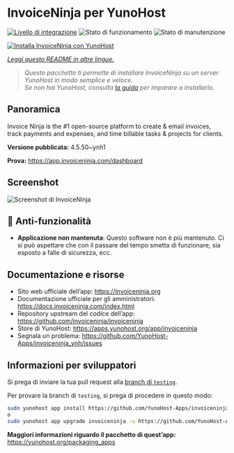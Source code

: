 <!--
N.B.: Questo README è stato automaticamente generato da <https://github.com/YunoHost/apps/tree/master/tools/readme_generator>
NON DEVE essere modificato manualmente.
-->

# InvoiceNinja per YunoHost

[![Livello di integrazione](https://dash.yunohost.org/integration/invoiceninja.svg)](https://dash.yunohost.org/appci/app/invoiceninja) ![Stato di funzionamento](https://ci-apps.yunohost.org/ci/badges/invoiceninja.status.svg) ![Stato di manutenzione](https://ci-apps.yunohost.org/ci/badges/invoiceninja.maintain.svg)

[![Installa InvoiceNinja con YunoHost](https://install-app.yunohost.org/install-with-yunohost.svg)](https://install-app.yunohost.org/?app=invoiceninja)

*[Leggi questo README in altre lingue.](./ALL_README.md)*

> *Questo pacchetto ti permette di installare InvoiceNinja su un server YunoHost in modo semplice e veloce.*  
> *Se non hai YunoHost, consulta [la guida](https://yunohost.org/install) per imparare a installarlo.*

## Panoramica

Invoice Ninja is the #1 open-source platform to create & email invoices, track payments and expenses, and time billable tasks & projects for clients.


**Versione pubblicata:** 4.5.50~ynh1

**Prova:** <https://app.invoiceninja.com/dashboard>

## Screenshot

![Screenshot di InvoiceNinja](./doc/screenshots/screenshot.png)

## :red_circle: Anti-funzionalità

- **Applicazione non mantenuta**: Questo software non è più mantenuto. Ci si può aspettare che con il passare del tempo smetta di funzionare, sia esposto a falle di sicurezza, ecc.

## Documentazione e risorse

- Sito web ufficiale dell’app: <https://invoiceninja.org>
- Documentazione ufficiale per gli amministratori: <https://docs.invoiceninja.com/index.html>
- Repository upstream del codice dell’app: <https://github.com/invoiceninja/invoiceninja>
- Store di YunoHost: <https://apps.yunohost.org/app/invoiceninja>
- Segnala un problema: <https://github.com/YunoHost-Apps/invoiceninja_ynh/issues>

## Informazioni per sviluppatori

Si prega di inviare la tua pull request alla [branch di `testing`](https://github.com/YunoHost-Apps/invoiceninja_ynh/tree/testing).

Per provare la branch di `testing`, si prega di procedere in questo modo:

```bash
sudo yunohost app install https://github.com/YunoHost-Apps/invoiceninja_ynh/tree/testing --debug
o
sudo yunohost app upgrade invoiceninja -u https://github.com/YunoHost-Apps/invoiceninja_ynh/tree/testing --debug
```

**Maggiori informazioni riguardo il pacchetto di quest’app:** <https://yunohost.org/packaging_apps>
